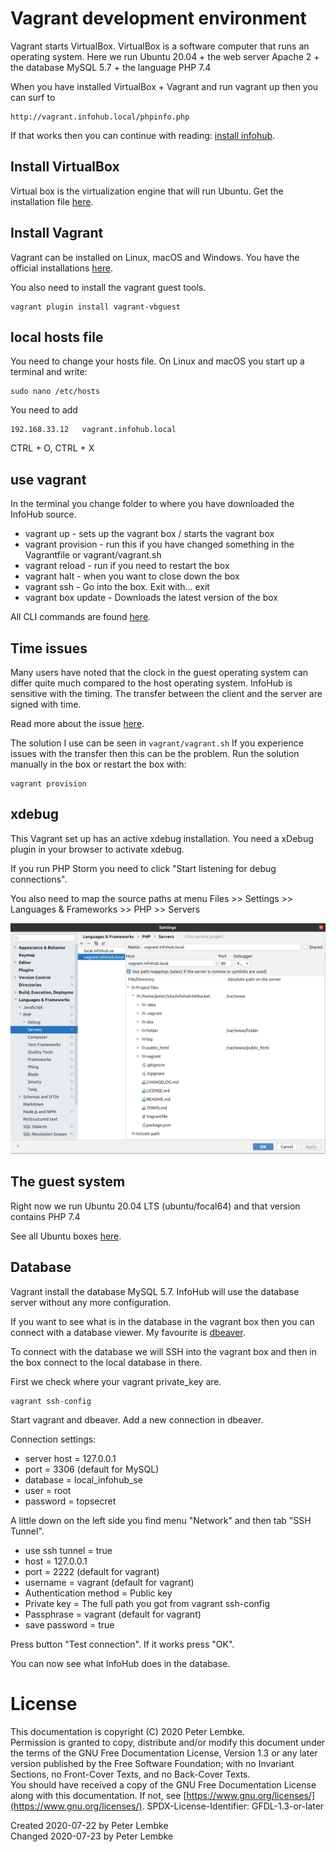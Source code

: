 # Vagrant development environment

Vagrant starts VirtualBox. VirtualBox is a software computer that runs an operating system.
Here we run Ubuntu 20.04 + the web server Apache 2 + the database MySQL 5.7 + the language PHP 7.4

When you have installed VirtualBox + Vagrant and run vagrant up then you can surf to
```
http://vagrant.infohub.local/phpinfo.php
```
If that works then you can continue with reading: [install infohub](install-infohub.md).

## Install VirtualBox
Virtual box is the virtualization engine that will run Ubuntu.
Get the installation file [here](https://www.virtualbox.org/wiki/Downloads). 

## Install Vagrant
Vagrant can be installed on Linux, macOS and Windows.
You have the official installations [here](https://www.vagrantup.com/downloads).

You also need to install the vagrant guest tools. 
```
vagrant plugin install vagrant-vbguest
```

## local hosts file
You need to change your hosts file.
On Linux and macOS you start up a terminal and write:
```
sudo nano /etc/hosts
```
You need to add
```
192.168.33.12	vagrant.infohub.local
```
CTRL + O, CTRL + X

## use vagrant
In the terminal you change folder to where you have downloaded the InfoHub source.

* vagrant up - sets up the vagrant box / starts the vagrant box
* vagrant provision - run this if you have changed something in the Vagrantfile or vagrant/vagrant.sh
* vagrant reload - run if you need to restart the box
* vagrant halt - when you want to close down the box
* vagrant ssh - Go into the box. Exit with... exit
* vagrant box update - Downloads the latest version of the box

All CLI commands are found [here](https://www.vagrantup.com/docs/cli).  

## Time issues
Many users have noted that the clock in the guest operating system can differ quite much compared to the host operating system.
InfoHub is sensitive with the timing. The transfer between the client and the server are signed with time.

Read more about the issue [here](https://github.com/laravel/homestead/issues/799).

The solution I use can be seen in `vagrant/vagrant.sh`
If you experience issues with the transfer then this can be the problem. Run the solution manually in the box or restart the box with:
```
vagrant provision
```

## xdebug
This Vagrant set up has an active xdebug installation.
You need a xDebug plugin in your browser to activate xdebug. 

If you run PHP Storm you need to click "Start listening for debug connections". 

You also need to map the source paths at menu Files >> Settings >> Languages & Frameworks >> PHP >> Servers

![PHP storm + Xdebug](../folder/doc/images/phpstorm-xdebug.png) 

## The guest system
Right now we run Ubuntu 20.04 LTS (ubuntu/focal64) and that version contains PHP 7.4

See all Ubuntu boxes [here](https://app.vagrantup.com/ubuntu).

## Database
Vagrant install the database MySQL 5.7. InfoHub will use the database server without any more configuration.

If you want to see what is in the database in the vagrant box then you can connect with a database viewer. My favourite is [dbeaver](https://dbeaver.io/).

To connect with the database we will SSH into the vagrant box and then in the box connect to the local database in there.

First we check where your vagrant private_key are.
```
vagrant ssh-config
```
Start vagrant and dbeaver. Add a new connection in dbeaver.

Connection settings:
* server host = 127.0.0.1
* port = 3306 (default for MySQL)
* database = local_infohub_se
* user = root
* password = topsecret 

A little down on the left side you find menu "Network" and then tab "SSH Tunnel".
* use ssh tunnel = true
* host = 127.0.0.1
* port = 2222 (default for vagrant)
* username = vagrant (default for vagrant)
* Authentication method = Public key
* Private key = The full path you got from vagrant ssh-config
* Passphrase = vagrant (default for vagrant)
* save password = true

Press button "Test connection". If it works press "OK". 

You can now see what InfoHub does in the database.

# License
This documentation is copyright (C) 2020 Peter Lembke.  
Permission is granted to copy, distribute and/or modify this document under the terms of the GNU Free Documentation License, Version 1.3 or any later version published by the Free Software Foundation; with no Invariant Sections, no Front-Cover Texts, and no Back-Cover Texts.  
You should have received a copy of the GNU Free Documentation License along with this documentation. If not, see [https://www.gnu.org/licenses/](https://www.gnu.org/licenses/).  SPDX-License-Identifier: GFDL-1.3-or-later  

Created 2020-07-22 by Peter Lembke  
Changed 2020-07-23 by Peter Lembke  

